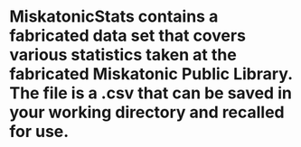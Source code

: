 # MiskatonicStats contains a fabricated data set that covers various statistics taken at the fabricated Miskatonic Public Library. The file is a .csv that can be saved in your working directory and recalled for use.

